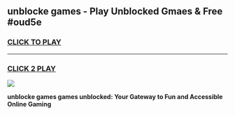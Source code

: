 
## unblocke games - Play Unblocked Gmaes & Free #oud5e
<h3>
<a href="https://premium.freeplayer.one?title=unblocke_games&ref=03M">CLICK TO PLAY</a></h3>
<hr>

<h3>
<a href="https://premium.freeplayer.one?title=unblocke_games&ref=03M">CLICK 2 PLAY</a>
  
</h3>

<a href="https://premium.freeplayer.one?title=unblocke_games&ref=03M"><img src="https://clearcache.store/games.png"></a>


**unblocke games games unblocked: Your Gateway to Fun and Accessible Online Gaming**
